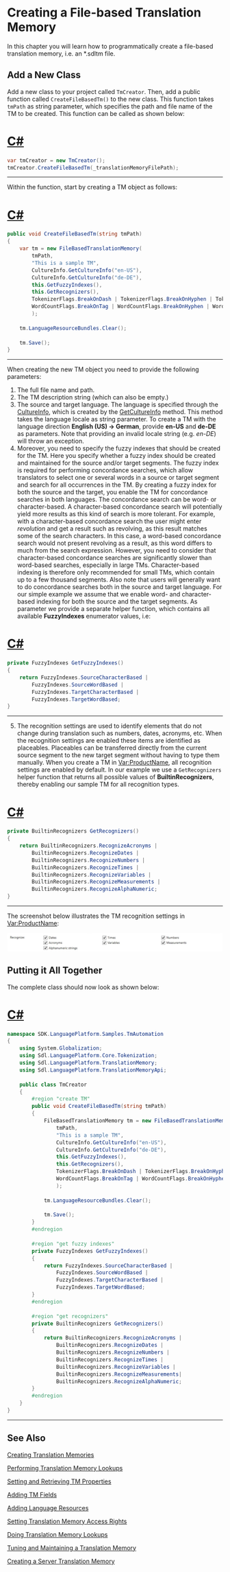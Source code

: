 Creating a File-based Translation Memory
==

In this chapter you will learn how to programmatically create a file-based translation memory, i.e. an *.sdltm file.

Add a New Class
--

Add a new class to your project called ```TmCreator```. Then, add a public function called ```CreateFileBasedTm()``` to the new class. This function takes ```tmPath``` as string parameter, which specifies the path and file name of the TM to be created. This function can be called as shown below:

# [C#](#tab/tabid-1)
```cs
var tmCreator = new TmCreator();
tmCreator.CreateFileBasedTm(_translationMemoryFilePath);
```
***

Within the function, start by creating a TM object as follows:

# [C#](#tab/tabid-2)
```cs
public void CreateFileBasedTm(string tmPath)
{
    var tm = new FileBasedTranslationMemory(
        tmPath,
        "This is a sample TM",
        CultureInfo.GetCultureInfo("en-US"),
        CultureInfo.GetCultureInfo("de-DE"),
        this.GetFuzzyIndexes(),
        this.GetRecognizers(),
        TokenizerFlags.BreakOnDash | TokenizerFlags.BreakOnHyphen | TokenizerFlags.BreakOnApostrophe, 
        WordCountFlags.BreakOnTag | WordCountFlags.BreakOnHyphen | WordCountFlags.BreakOnApostrophe | WordCountFlags.BreakOnDash
        );

    tm.LanguageResourceBundles.Clear();

    tm.Save();
}
```
***

When creating the new TM object you need to provide the following parameters:

1. The full file name and path.
2. The TM description string (which can also be empty.)
3. The source and target language. The language is specified through the [CultureInfo](https://docs.microsoft.com/en-us/dotnet/api/system.globalization.cultureinfo?redirectedfrom=MSDN&view=net-5.0), which is created by the [GetCultureInfo](https://docs.microsoft.com/en-us/dotnet/api/system.globalization.cultureinfo.getcultureinfo?redirectedfrom=MSDN&view=net-5.0#overloads) method. This method takes the language locale as string parameter. To create a TM with the language direction **English (US) -> German**, provide **en-US** and **de-DE** as parameters. Note that providing an invalid locale string (e.g. *en-DE*) will throw an exception.
4. Moreover, you need to specify the fuzzy indexes that should be created for the TM. Here you specify whether a fuzzy index should be created and maintained for the source and/or target segments. The fuzzy index is required for performing concordance searches, which allow translators to select one or several words in a source or target segment and search for all occurrences in the TM. By creating a fuzzy index for both the source and the target, you enable the TM for concordance searches in both languages. The concordance search can be word- or character-based. A character-based concordance search will potentially yield more results as this kind of search is more tolerant. For example, with a character-based concordance search the user might enter *revolution* and get a result such as revolving, as this result matches some of the search characters. In this case, a word-based concordance search would not present revolving as a result, as this word differs to much from the search expression. However, you need to consider that character-based concordance searches are significantly slower than word-based searches, especially in large TMs. Character-based indexing is therefore only recommended for small TMs, which contain up to a few thousand segments. Also note that users will generally want to do concordance searches both in the source and target language. For our simple example we assume that we enable word- and character-based indexing for both the source and the target segments. As parameter we provide a separate helper function, which contains all available **FuzzyIndexes** enumerator values, i.e:

# [C#](#tab/tabid-3)
```cs
private FuzzyIndexes GetFuzzyIndexes()
{
    return FuzzyIndexes.SourceCharacterBased |
        FuzzyIndexes.SourceWordBased |
        FuzzyIndexes.TargetCharacterBased |
        FuzzyIndexes.TargetWordBased;
}
```
***

5. The recognition settings are used to identify elements that do not change during translation such as numbers, dates, acronyms, etc. When the recognition settings are enabled these items are identified as placeables. Placeables can be transferred directly from the current source segment to the new target segment without having to type them manually. When you create a TM in <Var:ProductName>, all recognition settings are enabled by default. In our example we use a ```GetRecognizers``` helper function that returns all possible values of **BuiltinRecognizers**, thereby enabling our sample TM for all recognition types.

# [C#](#tab/tabid-4)
```cs
private BuiltinRecognizers GetRecognizers()
{
    return BuiltinRecognizers.RecognizeAcronyms |
        BuiltinRecognizers.RecognizeDates |
        BuiltinRecognizers.RecognizeNumbers |
        BuiltinRecognizers.RecognizeTimes |
        BuiltinRecognizers.RecognizeVariables |
        BuiltinRecognizers.RecognizeMeasurements |
        BuiltinRecognizers.RecognizeAlphaNumeric;
}
```
***


The screenshot below illustrates the TM recognition settings in <Var:ProductName>:

![RecognitionSettings](images/RecognitionSettings.jpg)

Putting it All Together
--

The complete class should now look as shown below:

# [C#](#tab/tabid-5)
```cs
namespace SDK.LanguagePlatform.Samples.TmAutomation
{
    using System.Globalization;
    using Sdl.LanguagePlatform.Core.Tokenization;
    using Sdl.LanguagePlatform.TranslationMemory;
    using Sdl.LanguagePlatform.TranslationMemoryApi;

    public class TmCreator
    {
        #region "create TM"
        public void CreateFileBasedTm(string tmPath)
        {
            FileBasedTranslationMemory tm = new FileBasedTranslationMemory(
                tmPath,
                "This is a sample TM",
                CultureInfo.GetCultureInfo("en-US"),
                CultureInfo.GetCultureInfo("de-DE"),
                this.GetFuzzyIndexes(),
                this.GetRecognizers(),
                TokenizerFlags.BreakOnDash | TokenizerFlags.BreakOnHyphen TokenizerFlags.BreakOnApostrophe, 
                WordCountFlags.BreakOnTag | WordCountFlags.BreakOnHyphen | WordCountFlags.BreakOnApostrophe | WordCountFlags.BreakOnDash
                );

            tm.LanguageResourceBundles.Clear();

            tm.Save();
        }
        #endregion

        #region "get fuzzy indexes"
        private FuzzyIndexes GetFuzzyIndexes()
        {
            return FuzzyIndexes.SourceCharacterBased |
                FuzzyIndexes.SourceWordBased |
                FuzzyIndexes.TargetCharacterBased |
                FuzzyIndexes.TargetWordBased;
        }
        #endregion

        #region "get recognizers"
        private BuiltinRecognizers GetRecognizers()
        {
            return BuiltinRecognizers.RecognizeAcronyms |
                BuiltinRecognizers.RecognizeDates |
                BuiltinRecognizers.RecognizeNumbers |
                BuiltinRecognizers.RecognizeTimes |
                BuiltinRecognizers.RecognizeVariables |
                BuiltinRecognizers.RecognizeMeasurements|
                BuiltinRecognizers.RecognizeAlphaNumeric;
        }
        #endregion
    }
}
```
***

See Also
--
[Creating Translation Memories](creating_translation_memories.md)

[Performing Translation Memory Lookups](performing_translation_memory_lookups.md)

[Setting and Retrieving TM Properties](setting_and_retrieving_tm_properties.md)

[Adding TM Fields](adding_tm_fields.md)

[Adding Language Resources](adding_language_resources.md)

[Setting Translation Memory Access Rights](setting_translation_memory_access_rights.md)

[Doing Translation Memory Lookups](doing_translation_memory_lookups.md)

[Tuning and Maintaining a Translation Memory](tuning_and_maintaining_a_translation_memory.md)

[Creating a Server Translation Memory](creating_a_server_translation_memory.md)